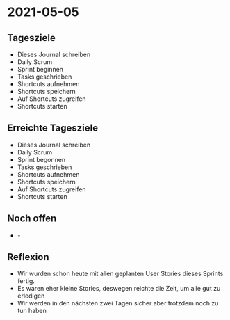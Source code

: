 # 2021-05-05
## Tagesziele
* Dieses Journal schreiben
* Daily Scrum
* Sprint beginnen
* Tasks geschrieben
* Shortcuts aufnehmen
* Shortcuts speichern
* Auf Shortcuts zugreifen
* Shortcuts starten
## Erreichte Tagesziele
* Dieses Journal schreiben
* Daily Scrum
* Sprint begonnen
* Tasks geschrieben
* Shortcuts aufnehmen
* Shortcuts speichern
* Auf Shortcuts zugreifen
* Shortcuts starten
## Noch offen
* \-
## Reflexion
* Wir wurden schon heute mit allen geplanten User Stories dieses Sprints fertig. 
* Es waren eher kleine Stories, deswegen reichte die Zeit, um alle gut zu erledigen
* Wir werden in den nächsten zwei Tagen sicher aber trotzdem noch zu tun haben